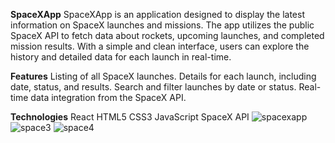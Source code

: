 **SpaceXApp**
SpaceXApp is an application designed to display the latest information on SpaceX launches and missions. The app utilizes the public SpaceX API to fetch data about rockets, upcoming launches, and completed mission results. With a simple and clean interface, users can explore the history and detailed data for each launch in real-time.

**Features**
Listing of all SpaceX launches.
Details for each launch, including date, status, and results.
Search and filter launches by date or status.
Real-time data integration from the SpaceX API.

**Technologies**
React
HTML5
CSS3
JavaScript
SpaceX API
![spacexapp](https://github.com/user-attachments/assets/a8f41559-16aa-4d30-a2a7-a14e0bb74420)
![space3](https://github.com/user-attachments/assets/a338d82e-938e-48c4-8e89-2c980bdd057b)
![space4](https://github.com/user-attachments/assets/d5fabd4a-cdaf-4545-a666-47113859d74b)

